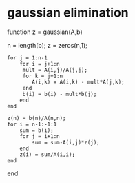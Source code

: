 # gaussian elimination

function z = gaussian(A,b)

n = length(b); z = zeros(n,1);
    
    for j = 1:n-1
        for i = j+1:n
         mult = A(i,j)/A(j,j);
         for k = j+1:n
            A(i,k) = A(i,k) - mult*A(j,k);
         end
         b(i) = b(i) - mult*b(j);
        end
    end
    
    z(n) = b(n)/A(n,n);
    for i = n-1:-1:1
        sum = b(i);
        for j = i+1:n
            sum = sum-A(i,j)*z(j);
        end
        z(i) = sum/A(i,i);
    end
end
